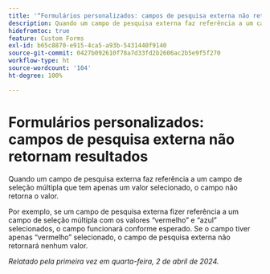 ```yaml
---
title: '“Formulários personalizados: campos de pesquisa externa não retornam resultados”'
description: Quando um campo de pesquisa externa faz referência a um campo de seleção múltipla que tem apenas um valor selecionado, o campo não retorna o valor.
hidefromtoc: true
feature: Custom Forms
exl-id: b65c8870-e915-4ca5-a93b-5431440f9140
source-git-commit: 0427b092610f78a7d33fd2b2606ac2b5e9f5f270
workflow-type: ht
source-wordcount: '104'
ht-degree: 100%

---
```


# Formulários personalizados: campos de pesquisa externa não retornam resultados

Quando um campo de pesquisa externa faz referência a um campo de seleção múltipla que tem apenas um valor selecionado, o campo não retorna o valor.

Por exemplo, se um campo de pesquisa externa fizer referência a um campo de seleção múltipla com os valores “vermelho” e “azul” selecionados, o campo funcionará conforme esperado. Se o campo tiver apenas “vermelho” selecionado, o campo de pesquisa externa não retornará nenhum valor.

_Relatado pela primeira vez em quarta-feira, 2 de abril de 2024._
